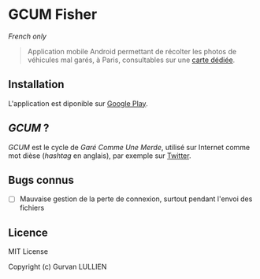 # GCUM Fisher

_French only_

> Application mobile Android permettant de récolter les photos de véhicules mal garés, à Paris, consultables sur une [carte dédiée](https://www.gcum.lol).

## Installation

L'application est diponible sur [Google Play](https://play.google.com/store/apps/details?id=gcum.gcumfisher&hl=fr).

## _GCUM_ ?

_GCUM_ est le cycle de _Garé Comme Une Merde_, utilisé sur Internet comme mot dièse (_hashtag_ en anglais), par exemple sur [Twitter](https://twitter.com/hashtag/gcum).

## Bugs connus

- [ ] Mauvaise gestion de la perte de connexion, surtout pendant l'envoi des fichiers

## Licence

MIT License

Copyright (c) Gurvan LULLIEN
